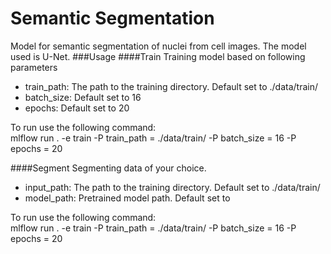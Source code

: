 # Semantic Segmentation
Model for semantic segmentation of nuclei from cell images. The model used is U-Net.
###Usage
####Train
Training model based on following parameters
- train_path: The path to the training directory. Default set to ./data/train/
- batch_size: Default set to 16
- epochs: Default set to 20

To run use the following command: 
<br>
mlflow run . -e train -P train_path = ./data/train/ -P batch_size = 16 -P epochs = 20

####Segment
Segmenting data of your choice.
- input_path: The path to the training directory. Default set to ./data/train/
- model_path: Pretrained model path. Default set to 

To run use the following command: 
<br>
mlflow run . -e train -P train_path = ./data/train/ -P batch_size = 16 -P epochs = 20
